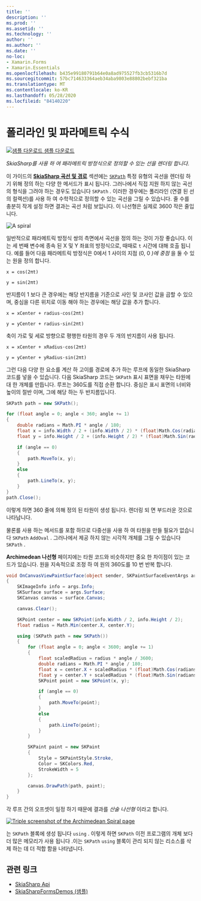 ```yaml
---
title: ''
description: ''
ms.prod: ''
ms.assetid: ''
ms.technology: ''
author: ''
ms.author: ''
ms.date: ''
no-loc:
- Xamarin.Forms
- Xamarin.Essentials
ms.openlocfilehash: b435e99180791b64e0a8ad975527fb3cb5316b7d
ms.sourcegitcommit: 57bc714633364aeb34aba9803e88802bebf321ba
ms.translationtype: MT
ms.contentlocale: ko-KR
ms.lasthandoff: 05/28/2020
ms.locfileid: "84140220"
---
```

# <a name="polylines-and-parametric-equations"></a>폴리라인 및 파라메트릭 수식

[![샘플 다운로드](~/media/shared/download.png) 샘플 다운로드](https://docs.microsoft.com/samples/xamarin/xamarin-forms-samples/skiasharpforms-demos)

_SkiaSharp를 사용 하 여 패라메트릭 방정식으로 정의할 수 있는 선을 렌더링 합니다._

이 가이드의 [**SkiaSharp 곡선 및 경로**](../curves/index.md) 섹션에는 [`SKPath`](xref:SkiaSharp.SKPath) 특정 유형의 곡선을 렌더링 하기 위해 정의 하는 다양 한 메서드가 표시 됩니다. 그러나에서 직접 지원 하지 않는 곡선의 형식을 그려야 하는 경우도 있습니다 `SKPath` . 이러한 경우에는 폴리라인 (연결 된 선의 컬렉션)를 사용 하 여 수학적으로 정의할 수 있는 곡선을 그릴 수 있습니다. 줄 수를 충분히 작게 설정 하면 결과는 곡선 처럼 보입니다. 이 나선형은 실제로 3600 작은 줄입니다.

![](polylines-images/spiralexample.png "A spiral")

일반적으로 패라메트릭 방정식 쌍의 측면에서 곡선을 정의 하는 것이 가장 좋습니다. 이는 세 번째 변수에 종속 된 X 및 Y 좌표의 방정식으로, 때때로 `t` 시간에 대해 호출 됩니다. 예를 들어 다음 패라메트릭 방정식은 0에서 1 사이의 지점 (0, 0 *)에 중점* 을 둘 수 있는 원을 정의 합니다.

`x = cos(2πt)`

`y = sin(2πt)`

 반지름이 1 보다 큰 경우에는 해당 반지름을 기준으로 사인 및 코사인 값을 곱할 수 있으며, 중심을 다른 위치로 이동 해야 하는 경우에는 해당 값을 추가 합니다.

`x = xCenter + radius·cos(2πt)`

`y = yCenter + radius·sin(2πt)`

축이 가로 및 세로 방향으로 평행한 타원의 경우 두 개의 반지름이 사용 됩니다.

`x = xCenter + xRadius·cos(2πt)`

`y = yCenter + yRadius·sin(2πt)`

그런 다음 다양 한 요소를 계산 하 고이를 경로에 추가 하는 루프에 동일한 SkiaSharp 코드를 넣을 수 있습니다. 다음 SkiaSharp 코드는 `SKPath` 표시 표면을 채우는 타원에 대 한 개체를 만듭니다. 루프는 360도를 직접 순환 합니다. 중심은 표시 표면의 너비와 높이의 절반 이며, 그에 해당 하는 두 반지름입니다.

```csharp
SKPath path = new SKPath();

for (float angle = 0; angle < 360; angle += 1)
{
    double radians = Math.PI * angle / 180;
    float x = info.Width / 2 + (info.Width / 2) * (float)Math.Cos(radians);
    float y = info.Height / 2 + (info.Height / 2) * (float)Math.Sin(radians);

    if (angle == 0)
    {
        path.MoveTo(x, y);
    }
    else
    {
        path.LineTo(x, y);
    }
}
path.Close();
```

이렇게 하면 360 줄에 의해 정의 된 타원이 생성 됩니다. 렌더링 되 면 부드러운 것으로 나타납니다.

물론를 사용 하는 메서드를 포함 하므로 다중선을 사용 하 여 타원을 만들 필요가 없습니다 `SKPath` `AddOval` . 그러나에서 제공 하지 않는 시각적 개체를 그릴 수 있습니다 `SKPath` .

**Archimedean 나선형** 페이지에는 타원 코드와 비슷하지만 중요 한 차이점이 있는 코드가 있습니다. 원을 지속적으로 조정 하 여 원의 360도를 10 번 반복 합니다.

```csharp
void OnCanvasViewPaintSurface(object sender, SKPaintSurfaceEventArgs args)
{
    SKImageInfo info = args.Info;
    SKSurface surface = args.Surface;
    SKCanvas canvas = surface.Canvas;

    canvas.Clear();

    SKPoint center = new SKPoint(info.Width / 2, info.Height / 2);
    float radius = Math.Min(center.X, center.Y);

    using (SKPath path = new SKPath())
    {
        for (float angle = 0; angle < 3600; angle += 1)
        {
            float scaledRadius = radius * angle / 3600;
            double radians = Math.PI * angle / 180;
            float x = center.X + scaledRadius * (float)Math.Cos(radians);
            float y = center.Y + scaledRadius * (float)Math.Sin(radians);
            SKPoint point = new SKPoint(x, y);

            if (angle == 0)
            {
                path.MoveTo(point);
            }
            else
            {
                path.LineTo(point);
            }
        }

        SKPaint paint = new SKPaint
        {
            Style = SKPaintStyle.Stroke,
            Color = SKColors.Red,
            StrokeWidth = 5
        };

        canvas.DrawPath(path, paint);
    }
}
```

각 루프 간의 오프셋이 일정 하기 때문에 결과를 *산술 나선형* 이라고 합니다.

[![](polylines-images/archimedeanspiral-small.png "Triple screenshot of the Archimedean Spiral page")](polylines-images/archimedeanspiral-large.png#lightbox "Triple screenshot of the Archimedean Spiral page")

는 `SKPath` 블록에 생성 됩니다 `using` . 이렇게 하면 `SKPath` 이전 프로그램의 개체 보다 더 많은 메모리가 사용 됩니다 .이는 `SKPath` `using` 블록이 관리 되지 않는 리소스를 삭제 하는 데 더 적합 함을 나타냅니다.

## <a name="related-links"></a>관련 링크

- [SkiaSharp Api](https://docs.microsoft.com/dotnet/api/skiasharp)
- [SkiaSharpFormsDemos (샘플)](https://docs.microsoft.com/samples/xamarin/xamarin-forms-samples/skiasharpforms-demos)
